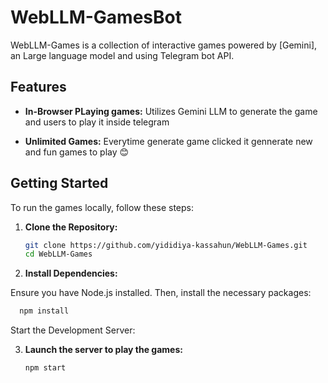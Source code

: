 # WebLLM-GamesBot

WebLLM-Games is a collection of interactive games powered by [Gemini], an Large language model and using Telegram bot API.

## Features

- **In-Browser PLaying games:** Utilizes Gemini LLM to generate the game and users to play it inside telegram

- **Unlimited Games:** Everytime generate game clicked it gennerate new and fun games to play 😊


## Getting Started

To run the games locally, follow these steps:

1. **Clone the Repository:**

   ```bash
   git clone https://github.com/yididiya-kassahun/WebLLM-Games.git
   cd WebLLM-Games
   ```

2. **Install Dependencies:**

Ensure you have Node.js installed. Then, install the necessary packages:

   ```bash
     npm install
 ```

Start the Development Server:

3. **Launch the server to play the games:**

    ```bash
    npm start
    ```
